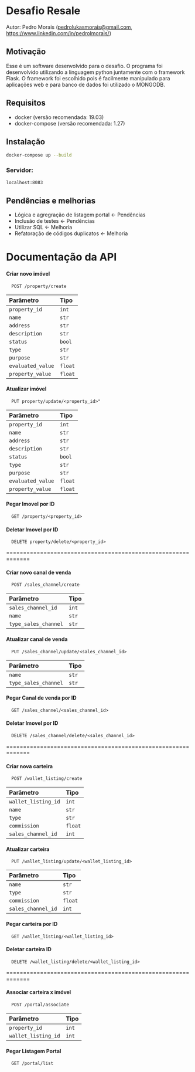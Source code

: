 # Desafio Resale

Autor: Pedro Morais (pedrolukasmorais@gmail.com, https://www.linkedin.com/in/pedrolmorais/)

## Motivação

Esse é um software desenvolvido para o desafio. O programa foi desenvolvido utilizando a linguagem python juntamente com o framework Flask. O framework foi escolhido pois é facilmente manipulado para aplicações web e para banco de dados foi utilizado o MONGODB.

## Requisitos

- docker (versão recomendada: 19.03)
- docker-compose (versão recomendada: 1.27)

## Instalação

```bash
docker-compose up --build
```

### Servidor: 
```bash
localhost:8083
```

## Pendências e melhorias
- Lógica e agregração de listagem portal <- Pendências
- Inclusão de testes <- Pendências
- Utilizar SQL <- Melhoria
- Refatoração de códigos duplicatos <- Melhoria


# Documentação da API

#### Criar novo imóvel

```http
  POST /property/create
```

| Parâmetro   | Tipo       |
| :---------- | :--------- |
| `property_id` | `int` |
| `name` | `str` |
| `address` | `str` |
| `description` | `str` |
| `status` | `bool` |
| `type` | `str` |
| `purpose` | `str` |
| `evaluated_value` | `float` |
| `property_value` | `float` |


#### Atualizar imóvel

```http
  PUT property/update/<property_id>"
```

| Parâmetro   | Tipo       |
| :---------- | :--------- |
| `property_id` | `int` |
| `name` | `str` |
| `address` | `str` |
| `description` | `str` |
| `status` | `bool` |
| `type` | `str` |
| `purpose` | `str` |
| `evaluated_value` | `float` |
| `property_value` | `float` |


#### Pegar Imovel por ID

```http
  GET /property/<property_id>
```

#### Deletar Imovel por ID

```http
  DELETE property/delete/<property_id>
```

=============================================================

#### Criar novo canal de venda

```http
  POST /sales_channel/create
```

| Parâmetro   | Tipo       |
| :---------- | :--------- |
| `sales_channel_id` | `int` |
| `name` | `str` |
| `type_sales_channel` | `str` |

#### Atualizar canal de venda

```http
  PUT /sales_channel/update/<sales_channel_id>
```

| Parâmetro   | Tipo       |
| :---------- | :--------- |
| `name` | `str` |
| `type_sales_channel` | `str` |

#### Pegar Canal de venda por ID

```http
  GET /sales_channel/<sales_channel_id>
```

#### Deletar Imovel por ID

```http
  DELETE /sales_channel/delete/<sales_channel_id>
```
=============================================================

#### Criar nova carteira
```http
  POST /wallet_listing/create
```

| Parâmetro   | Tipo       |
| :---------- | :--------- |
| `wallet_listing_id` | `int` |
| `name` | `str` |
| `type` | `str` |
| `commission` | `float` |
| `sales_channel_id` | `int` |

#### Atualizar carteira

```http
  PUT /wallet_listing/update/<wallet_listing_id>
```

| Parâmetro   | Tipo       |
| :---------- | :--------- |
| `name` | `str` |
| `type` | `str` |
| `commission` | `float` |
| `sales_channel_id` | `int` |

#### Pegar carteira por ID

```http
  GET /wallet_listing/<wallet_listing_id>
```

#### Deletar carteira ID

```http
  DELETE /wallet_listing/delete/<wallet_listing_id>
```

=============================================================

#### Associar carteira x imóvel
```http
  POST /portal/associate
```

| Parâmetro   | Tipo       |
| :---------- | :--------- |
| `property_id` | `int` |
| `wallet_listing_id` | `int` |

#### Pegar Listagem Portal
```http
  GET /portal/list
```
